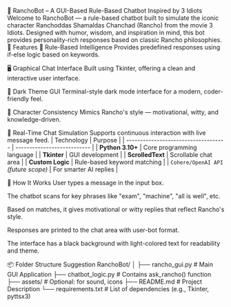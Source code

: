 🧠 RanchoBot – A GUI-Based Rule-Based Chatbot Inspired by 3 Idiots
Welcome to RanchoBot — a rule-based chatbot built to simulate the iconic character Ranchoddas Shamaldas Chanchad (Rancho) from the movie 3 Idiots. Designed with humor, wisdom, and inspiration in mind, this bot provides personality-rich responses based on classic Rancho philosophies.
🎯 Features
🧠 Rule-Based Intelligence
Provides predefined responses using if-else logic based on keywords.

🖥️ Graphical Chat Interface
Built using Tkinter, offering a clean and interactive user interface.

🎨 Dark Theme GUI
Terminal-style dark mode interface for a modern, coder-friendly feel.

📜 Character Consistency
Mimics Rancho's style — motivational, witty, and knowledge-driven.

💬 Real-Time Chat Simulation
Supports continuous interaction with live message feed.
| Technology                           | Purpose                     |
| ------------------------------------ | --------------------------- |
| **Python 3.10+**                     | Core programming language   |
| **Tkinter**                          | GUI development             |
| **ScrolledText**                     | Scrollable chat area        |
| **Custom Logic**                     | Rule-based keyword matching |
| `Cohere/OpenAI API` *(future scope)* | For smarter AI replies      |

🧪 How It Works
User types a message in the input box.

The chatbot scans for key phrases like "exam", "machine", "all is well", etc.

Based on matches, it gives motivational or witty replies that reflect Rancho's style.

Responses are printed to the chat area with user-bot format.

The interface has a black background with light-colored text for readability and theme.

📦 Folder Structure Suggestion
RanchoBot/
│
├── rancho_gui.py            # Main GUI Application
├── chatbot_logic.py         # Contains ask_rancho() function
├── assets/                  # Optional: for sound, icons
├── README.md                # Project Description
└── requirements.txt         # List of dependencies (e.g., Tkinter, pyttsx3)

